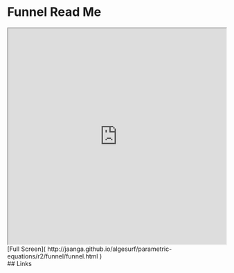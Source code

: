 Funnel Read Me
===

<iframe src='http://jaanga.github.io/algesurf/parametric-equations/r2/funnel/funnel.html' width=100% height=500px >
There is an `iframe` here. It is not visible when viewed on github.com/algesurf. To view, please see 'Project Links' below.
</iframe>
[Full Screen]( http://jaanga.github.io/algesurf/parametric-equations/r2/funnel/funnel.html )
<br>
## Links 
<http://www.3d-meier.de/tut3/Seite27.html>  
